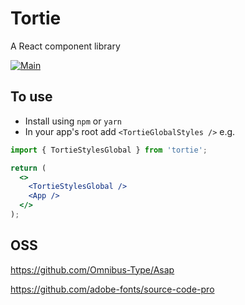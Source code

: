 # Tortie

A React component library

[![Main](https://github.com/MarcDonald/tortie/actions/workflows/lint-test-build.yml/badge.svg)](https://github.com/MarcDonald/tortie/actions/workflows/lint-test-build.yml)

## To use

- Install using `npm` or `yarn`
- In your app's root add `<TortieGlobalStyles />` e.g.

```jsx
import { TortieStylesGlobal } from 'tortie';

return (
  <>
    <TortieStylesGlobal />
    <App />
  </>
);
```

## OSS

https://github.com/Omnibus-Type/Asap

https://github.com/adobe-fonts/source-code-pro
